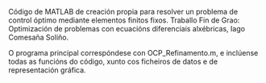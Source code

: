 Código de MATLAB de creación propia para resolver un problema de control óptimo mediante elementos finitos fixos. Traballo Fin de Grao: Optimización de problemas con ecuacións diferenciais alxébricas, Iago Comesaña Soliño.

O programa principal correspóndese con OCP_Refinamento.m, e inclúense todas as funcións do código, xunto cos ficheiros de datos e de representación gráfica.
